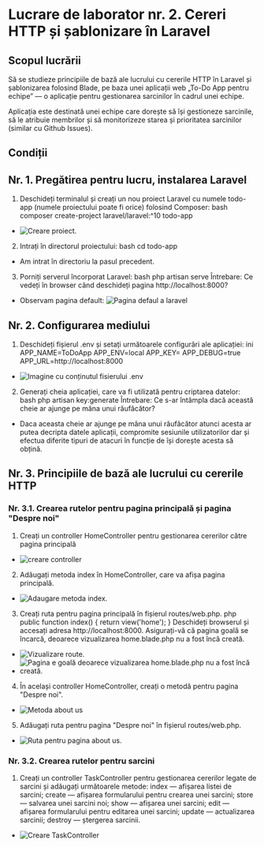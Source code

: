 # Lucrare de laborator nr. 2. Cereri HTTP și șablonizare în Laravel

## Scopul lucrării

Să se studieze principiile de bază ale lucrului cu cererile HTTP în Laravel și șablonizarea folosind Blade, pe baza unei aplicații web „To-Do App pentru echipe” — o aplicație pentru gestionarea sarcinilor în cadrul unei echipe.

Aplicația este destinată unei echipe care dorește să își gestioneze sarcinile, să le atribuie membrilor și să monitorizeze starea și prioritatea sarcinilor (similar cu Github Issues).

## Condiții

## Nr. 1. Pregătirea pentru lucru, instalarea Laravel

1. Deschideți terminalul și creați un nou proiect Laravel cu numele todo-app (numele proiectului poate fi orice) folosind Composer: bash composer create-project laravel/laravel:^10 todo-app

-   ![Creare proiect.](image.png)

2. Intrați în directorul proiectului: bash cd todo-app

-   Am intrat în directoriu la pasul precedent.

3. Porniți serverul încorporat Laravel: bash php artisan serve Întrebare: Ce vedeți în browser când deschideți pagina http://localhost:8000?

-   Observam pagina default: ![Pagina defaul a laravel](image-1.png)

## Nr. 2. Configurarea mediului

1. Deschideți fișierul .env și setați următoarele configurări ale aplicației: ini APP_NAME=ToDoApp APP_ENV=local APP_KEY= APP_DEBUG=true APP_URL=http://localhost:8000

-   ![Imagine cu conținutul fisierului .env](image-2.png)

2. Generați cheia aplicației, care va fi utilizată pentru criptarea datelor: bash php artisan key:generate Întrebare: Ce s-ar întâmpla dacă această cheie ar ajunge pe mâna unui răufăcător?

-   Daca aceasta cheie ar ajunge pe mâna unui răufăcător atunci acesta ar putea decripta datele aplicații, compromite sesiunile utilizatorilor dar și efectua diferite tipuri de atacuri în funcție de își dorește acesta să obțină.

## Nr. 3. Principiile de bază ale lucrului cu cererile HTTP

### Nr. 3.1. Crearea rutelor pentru pagina principală și pagina "Despre noi"

1. Creați un controller HomeController pentru gestionarea cererilor către pagina principală

-   ![creare controller](image-3.png)

2. Adăugați metoda index în HomeController, care va afișa pagina principală.

-   ![Adaugare metoda index.](image-4.png)

3. Creați ruta pentru pagina principală în fișierul routes/web.php. php public function index() { return view('home'); }
   Deschideți browserul și accesați adresa http://localhost:8000. Asigurați-vă că pagina goală se încarcă, deoarece vizualizarea home.blade.php nu a fost încă creată.

-   ![Vizualizare route.](image-5.png)
-   ![Pagina e goală deoarece vizualizarea home.blade.php nu a fost încă creată.](image-6.png)

4. În același controller HomeController, creați o metodă pentru pagina "Despre noi".

-   ![Metoda about us](image-7.png)

5. Adăugați ruta pentru pagina "Despre noi" în fișierul routes/web.php.

-   ![Ruta pentru pagina about us.](image-8.png)

### Nr. 3.2. Crearea rutelor pentru sarcini

1. Creați un controller TaskController pentru gestionarea cererilor legate de sarcini și adăugați următoarele metode:
   index — afișarea listei de sarcini;
   create — afișarea formularului pentru crearea unei sarcini;
   store — salvarea unei sarcini noi;
   show — afișarea unei sarcini;
   edit — afișarea formularului pentru editarea unei sarcini;
   update — actualizarea sarcinii;
   destroy — ștergerea sarcinii.

-   ![Creare TaskController](image-9.png)
